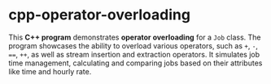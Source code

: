 # cpp-operator-overloading
This **C++ program** demonstrates **operator overloading** for a `Job` class. The program showcases the ability to overload various operators, such as `+`, `-`, `==`, `++`, as well as stream insertion and extraction operators. It simulates job time management, calculating and comparing jobs based on their attributes like time and hourly rate.
